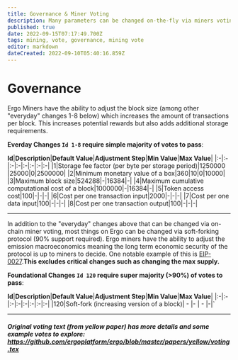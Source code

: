 ```yaml
---
title: Governance & Miner Voting
description: Many parameters can be changed on-the-fly via miners voting
published: true
date: 2022-09-15T07:17:49.700Z
tags: mining, vote, governance, mining vote
editor: markdown
dateCreated: 2022-09-10T05:40:16.859Z
---
```


# Governance 
Ergo Miners have the ability to adjust the block size (among other "everyday" changes 1-8 below) which increases the amount of transactions per block. This increases potential rewards but also adds additional storage requirements. 

**Everday Changes `Id 1-8` require simple majority of votes to pass**:

**Id**|**Description**|**Default Value**|**Adjustment Step**|**Min Value**|**Max Value**|
|:-|:-|:-|:-|:-|:-|:-|:-|
|1|Storage fee factor (per byte per storage period)|1250000 |25000|0|2500000|
|2|Minimum monetary value of a box|360|10|0|10000| 
|3|Maximum block size|524288|-|16384|-|
|4|Maximum cumulative computational cost of a block|1000000|-|16384|-|
|5|Token access cost|100|-|-|-|
|6|Cost per one transaction input|2000|-|-|-|
|7|Cost per one data input|100|-|-|-|
|8|Cost per one transaction output|100|-|-|-|
   
______

In addition to the "everyday" changes above that can be changed via on-chain miner voting, most things on Ergo can be changed via soft-forking protocol (90% support required). Ergo miners have the ability to adjust the emission macroeconomics meaning the long term economic security of the protocol is up to miners to decide. One notable example of this is [EIP-0027](https://github.com/ergoplatform/eips/blob/master/eip-0027.md).**This excludes critical changes such as changing the max supply.**

**Foundational Changes `Id 120`  require super majority (>90%) of votes to pass**:

**Id**|**Description**|**Default Value**|**Adjustment Step**|**Min Value**|**Max Value**|
|:-|:-|:-|:-|:-|:-|:-|:-|
|120|Soft-fork (increasing version of a block)| - |- | - |-|`

________
##### Original voting text (from yellow paper) has more details and some example votes to explore: https://github.com/ergoplatform/ergo/blob/master/papers/yellow/voting.tex

